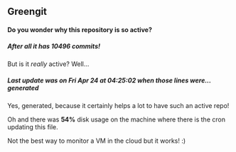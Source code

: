 ## Greengit

#### Do you wonder why this repository is so active?

##### After all it has 10496 commits!

But is it *really* active? Well...

##### Last update was on Fri Apr 24 at 04:25:02 when those lines were... generated

Yes, generated, because it certainly helps a lot to have such an active repo!

Oh and there was **54%** disk usage on the machine
where there is the cron updating this file.

Not the best way to monitor a VM in the cloud but it works! :)
